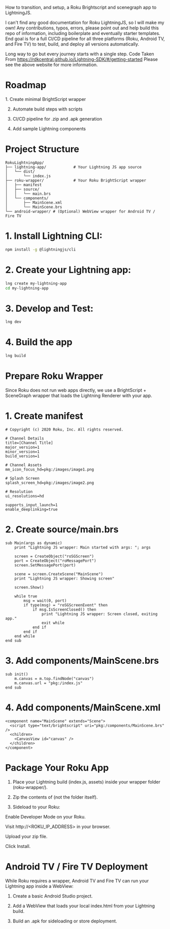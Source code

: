 How to transition, and setup, a Roku Brightscript and scenegraph app to LightningJS.

I can't find any good documentation for Roku LightningJS, so I will make my own! Any contributions, typos, errors, please point out and help build this repo of information, including boilerplate and eventually starter templates. End goal is for a full CI/CD pipeline for all three platforms (Roku, Android TV, and Fire TV) to test, build, and deploy all versions automatically. 

Long way to go but every journey starts with a single step.
Code Taken From https://rdkcentral.github.io/Lightning-SDK/#/getting-started
Please see the above website for more information.


<h1>Roadmap</h1>
 1. Create minimal BrightScript wrapper

 2. Automate build steps with scripts

 3. CI/CD pipeline for .zip and .apk generation

 4. Add sample Lightning components



<h1>Project Structure</h1>

```
RokuLightningApp/
├── lightning-app/            # Your Lightning JS app source
│   └── dist/
│       └── index.js
├── roku-wrapper/             # Your Roku BrightScript wrapper
│   ├── manifest
│   ├── source/
│   │   └── main.brs
│   └── components/
│       ├── MainScene.xml
│       └── MainScene.brs
└── android-wrapper/ # (Optional) WebView wrapper for Android TV / Fire TV
```



<h1>1. Install Lightning CLI:</h1>

```bash
npm install -g @lightningjs/cli
```

<h1>2. Create your Lightning app:</h1>

```bash
lng create my-lightning-app
cd my-lightning-app
```


<h1>3. Develop and Test:</h1>

```bash
lng dev
```

<h1>4. Build the app</h1>

```bash
lng build
```



<h1>Prepare Roku Wrapper</h1>
Since Roku does not run web apps directly, we use a BrightScript + SceneGraph wrapper that loads the Lightning Renderer with your app.

<h1>1. Create manifest</h1>

```plaintext
# Copyright (c) 2020 Roku, Inc. All rights reserved.

# Channel Details
title=[Channel Title]
major_version=1
minor_version=1
build_version=1

# Channel Assets
mm_icon_focus_hd=pkg:/images/image1.png

# Splash Screen
splash_screen_hd=pkg:/images/image2.png

# Resolution
ui_resolutions=hd

supports_input_launch=1
enable_deeplinking=true
```

<h1>2. Create source/main.brs</h1>

```brightscript
sub Main(args as dynamic)
    print "Lightning JS wrapper: Main started with args: "; args

    screen = CreateObject("roSGScreen")
    port = CreateObject("roMessagePort")
    screen.SetMessagePort(port)

    scene = screen.CreateScene("MainScene")
    print "Lightning JS wrapper: Showing screen"

    screen.Show()

    while true
        msg = wait(0, port)
        if type(msg) = "roSGScreenEvent" then
            if msg.IsScreenClosed() then
                print "Lightning JS wrapper: Screen closed, exiting app."
                exit while
            end if
        end if
    end while
end sub
```


<h1>3. Add components/MainScene.brs</h1>

```brightscript
sub init()
    m.canvas = m.top.findNode("canvas")
    m.canvas.url = "pkg:/index.js"
end sub
```

<h1>4. Add components/MainScene.xml</h1>

```brightscrip
<component name="MainScene" extends="Scene">
  <script type="text/brightscript" uri="pkg:/components/MainScene.brs" />
  <children>
    <CanvasView id="canvas" />
  </children>
</component>
```


<h1>Package Your Roku App</h1>

1. Place your Lightning build (index.js, assets) inside your wrapper folder (roku-wrapper/).
   
3. Zip the contents of (not the folder itself).

4. Sideload to your Roku:

 Enable Developer Mode on your Roku.

 Visit http://<ROKU_IP_ADDRESS> in your browser.

 Upload your zip file.

 Click Install.



<h1>Android TV / Fire TV Deployment</h1>
While Roku requires a wrapper, Android TV and Fire TV can run your Lightning app inside a WebView:

1. Create a basic Android Studio project.

2. Add a WebView that loads your local index.html from your Lightning build.

3. Build an .apk for sideloading or store deployment.



